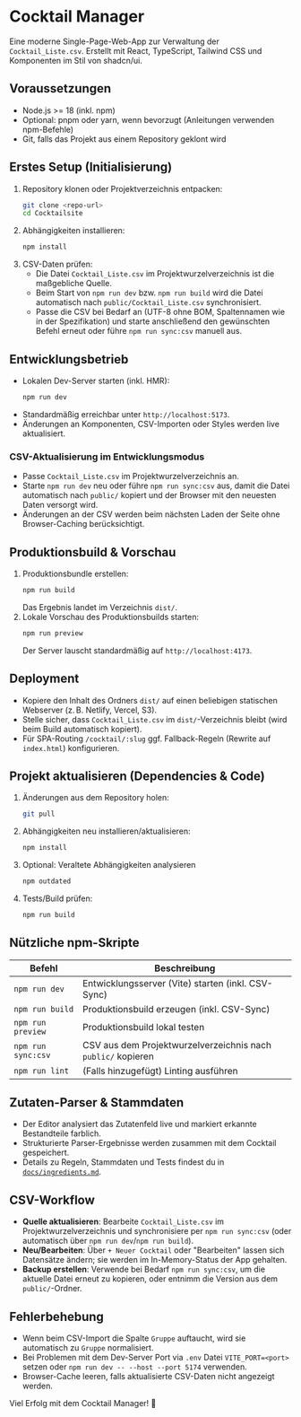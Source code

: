 # Cocktail Manager

Eine moderne Single-Page-Web-App zur Verwaltung der `Cocktail_Liste.csv`. Erstellt mit React, TypeScript, Tailwind CSS und Komponenten im Stil von shadcn/ui.

## Voraussetzungen

- Node.js >= 18 (inkl. npm)
- Optional: pnpm oder yarn, wenn bevorzugt (Anleitungen verwenden npm-Befehle)
- Git, falls das Projekt aus einem Repository geklont wird

## Erstes Setup (Initialisierung)

1. Repository klonen oder Projektverzeichnis entpacken:
   ```bash
   git clone <repo-url>
   cd Cocktailsite
   ```
2. Abhängigkeiten installieren:
   ```bash
   npm install
   ```
3. CSV-Daten prüfen:
   - Die Datei `Cocktail_Liste.csv` im Projektwurzelverzeichnis ist die maßgebliche Quelle.
   - Beim Start von `npm run dev` bzw. `npm run build` wird die Datei automatisch nach `public/Cocktail_Liste.csv` synchronisiert.
   - Passe die CSV bei Bedarf an (UTF-8 ohne BOM, Spaltennamen wie in der Spezifikation) und starte anschließend den gewünschten Befehl erneut oder führe `npm run sync:csv` manuell aus.

## Entwicklungsbetrieb

- Lokalen Dev-Server starten (inkl. HMR):
  ```bash
  npm run dev
  ```
- Standardmäßig erreichbar unter `http://localhost:5173`.
- Änderungen an Komponenten, CSV-Importen oder Styles werden live aktualisiert.

### CSV-Aktualisierung im Entwicklungsmodus

- Passe `Cocktail_Liste.csv` im Projektwurzelverzeichnis an.
- Starte `npm run dev` neu oder führe `npm run sync:csv` aus, damit die Datei automatisch nach `public/` kopiert und der Browser mit den neuesten Daten versorgt wird.
- Änderungen an der CSV werden beim nächsten Laden der Seite ohne Browser-Caching berücksichtigt.

## Produktionsbuild & Vorschau

1. Produktionsbundle erstellen:
   ```bash
   npm run build
   ```
   Das Ergebnis landet im Verzeichnis `dist/`.
2. Lokale Vorschau des Produktionsbuilds starten:
   ```bash
   npm run preview
   ```
   Der Server lauscht standardmäßig auf `http://localhost:4173`.

## Deployment

- Kopiere den Inhalt des Ordners `dist/` auf einen beliebigen statischen Webserver (z. B. Netlify, Vercel, S3).
- Stelle sicher, dass `Cocktail_Liste.csv` im `dist/`-Verzeichnis bleibt (wird beim Build automatisch kopiert).
- Für SPA-Routing `/cocktail/:slug` ggf. Fallback-Regeln (Rewrite auf `index.html`) konfigurieren.

## Projekt aktualisieren (Dependencies & Code)

1. Änderungen aus dem Repository holen:
   ```bash
   git pull
   ```
2. Abhängigkeiten neu installieren/aktualisieren:
   ```bash
   npm install
   ```
3. Optional: Veraltete Abhängigkeiten analysieren
   ```bash
   npm outdated
   ```
4. Tests/Build prüfen:
   ```bash
   npm run build
   ```

## Nützliche npm-Skripte

| Befehl            | Beschreibung                              |
| ----------------- | ------------------------------------------ |
| `npm run dev`     | Entwicklungsserver (Vite) starten (inkl. CSV-Sync) |
| `npm run build`   | Produktionsbuild erzeugen (inkl. CSV-Sync)         |
| `npm run preview` | Produktionsbuild lokal testen                       |
| `npm run sync:csv`| CSV aus dem Projektwurzelverzeichnis nach `public/` kopieren |
| `npm run lint`    | (Falls hinzugefügt) Linting ausführen                |

## Zutaten-Parser & Stammdaten

- Der Editor analysiert das Zutatenfeld live und markiert erkannte Bestandteile farblich.
- Strukturierte Parser-Ergebnisse werden zusammen mit dem Cocktail gespeichert.
- Details zu Regeln, Stammdaten und Tests findest du in [`docs/ingredients.md`](docs/ingredients.md).

## CSV-Workflow

- **Quelle aktualisieren**: Bearbeite `Cocktail_Liste.csv` im Projektwurzelverzeichnis und synchronisiere per `npm run sync:csv` (oder automatisch über `npm run dev`/`npm run build`).
- **Neu/Bearbeiten**: Über `+ Neuer Cocktail` oder "Bearbeiten" lassen sich Datensätze ändern; sie werden im In-Memory-Status der App gehalten.
- **Backup erstellen**: Verwende bei Bedarf `npm run sync:csv`, um die aktuelle Datei erneut zu kopieren, oder entnimm die Version aus dem `public/`-Ordner.

## Fehlerbehebung

- Wenn beim CSV-Import die Spalte `﻿Gruppe` auftaucht, wird sie automatisch zu `Gruppe` normalisiert.
- Bei Problemen mit dem Dev-Server Port via `.env` Datei `VITE_PORT=<port>` setzen oder `npm run dev -- --host --port 5174` verwenden.
- Browser-Cache leeren, falls aktualisierte CSV-Daten nicht angezeigt werden.

Viel Erfolg mit dem Cocktail Manager! 🍹
